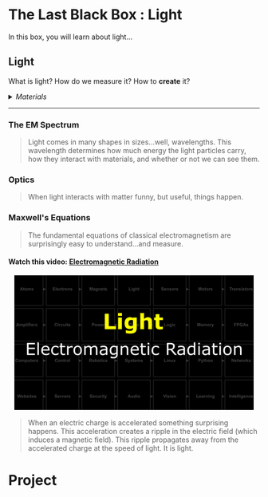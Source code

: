 # The Last Black Box : Light
In this box, you will learn about light...

## Light
What is light? How do we measure it? How to **create** it?

<details><summary><i>Materials</i></summary><p>

Name|Depth|Description| # |Data|Link|
:-------|:---:|:----------|:-:|:--:|:--:|
Lightbulb|10|Mini incandescent bulb (6 V)|1|[-D-](/boxes/light/_resources/datasheets/lamp_G501.pdf)|[-L-](https://uk.farnell.com/cml-innovative-technologies/g501/lamp-mes-g3-1-2-6-5v-1-95w/dp/1139207)

</p></details><hr>

### The EM Spectrum
> Light comes in many shapes in sizes...well, wavelengths. This wavelength determines how much energy the light particles carry, how they interact with materials, and whether or not we can see them.


### Optics
> When light interacts with matter funny, but useful, things happen.


### Maxwell's Equations
> The fundamental equations of classical electromagnetism are surprisingly easy to understand...and measure.


#### Watch this video: [Electromagnetic Radiation](https://vimeo.com/1032447600)
<p align="center">
<a href="https://vimeo.com/1032447600" title="Control+Click to watch in new tab"><img src="../../boxes/light/_resources/lessons/thumbnails/Electromagnetic-Radiation.gif" alt="Electromagnetic Radiation" width="480"/></a>
</p>

> When an electric charge is accelerated something surprising happens. This acceleration creates a ripple in the electric field (which induces a magnetic field). This ripple propagates away from the accelerated charge at the speed of light. It is light.


# Project
